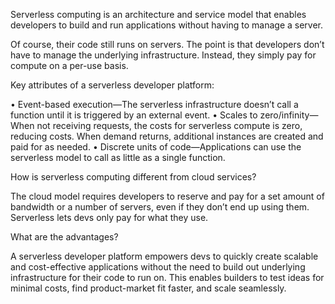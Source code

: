 Serverless computing is an architecture and service model that enables developers to build and run applications without having to manage a server.

Of course, their code still runs on servers. The point is that developers don’t have to manage the underlying infrastructure. Instead, they simply pay for compute on a per-use basis.

Key attributes of a serverless developer platform:

• Event-based execution—The serverless infrastructure doesn’t call a function until it is triggered by an external event.
• Scales to zero/infinity—When not receiving requests, the costs for serverless compute is zero, reducing costs. When demand returns, additional instances are created and paid for as needed.
• Discrete units of code—Applications can use the serverless model to call as little as a single function.

How is serverless computing different from cloud services?

The cloud model requires developers to reserve and pay for a set amount of bandwidth or a number of servers, even if they don’t end up using them. Serverless lets devs only pay for what they use.

What are the advantages?

A serverless developer platform empowers devs to quickly create scalable and cost-effective applications without the need to build out underlying infrastructure for their code to run on. This enables builders to test ideas for minimal costs, find product-market fit faster, and scale seamlessly.
